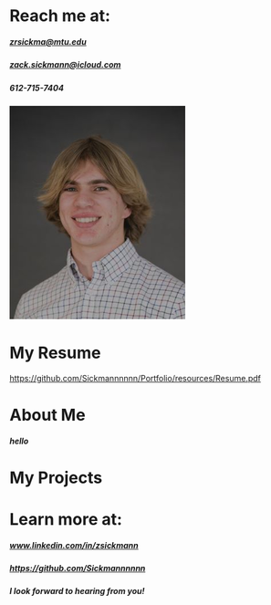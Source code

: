 # Reach me at:
##### zrsickma@mtu.edu
##### zack.sickmann@icloud.com
##### 612-715-7404
![Professional Headshot](resources/Headshot.jpg)
# My Resume
https://github.com/Sickmannnnnn/Portfolio/resources/Resume.pdf
# About Me
##### hello
# My Projects
# Learn more at:
##### www.linkedin.com/in/zsickmann
##### https://github.com/Sickmannnnnn
##### I look forward to hearing from you!
